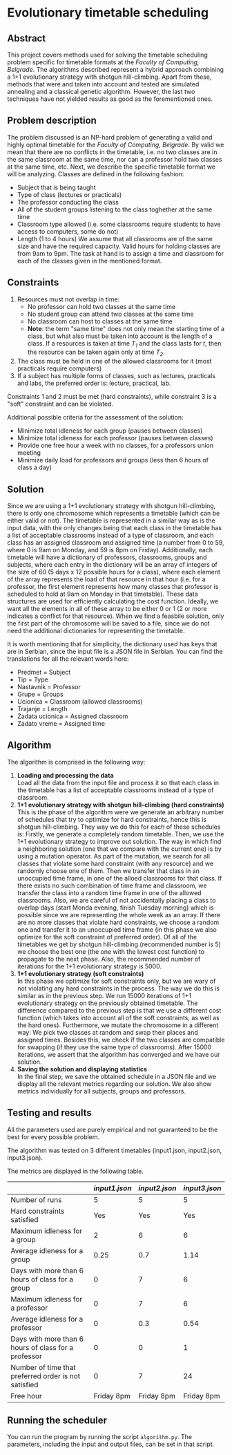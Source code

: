 # Evolutionary timetable scheduling

## Abstract

This project covers methods used for solving the timetable scheduling problem specific for timetable formats at the *Faculty of Computing, Belgrade*. The algorithms described represent a hybrid approach combining a 1+1 evolutionary strategy with shotgun hill-climbing. Apart from these, methods that were and taken into account and tested are simulated annealing and a classical genetic algorithm. However, the last two techniques have not yielded results as good as the forementioned ones.

## Problem description

The problem discussed is an NP-hard problem of generating a valid and highly optimal timetable for the *Faculty of Computing, Belgrade*. By valid we mean that there are no conflicts in the timetable, i.e. no two classes are in the same classroom at the same time, nor can a professor hold two classes at the same time, etc. 
Next, we describe the specific timetable format we will be analyzing. Classes are defined in the following fashion:
- Subject that is being taught
- Type of class (lectures or practicals)
- The professor conducting the class
- All of the student groups listening to the class toghether at the same time
- Classroom type allowed (i.e. some classrooms require students to have access to computers, some do not)
- Length (1 to 4 hours)
We assume that all classrooms are of the same size and have the required capacity. Valid hours for holding classes are from 9am to 9pm. The task at hand is to assign a time and classroom for each of the classes given in the mentioned format.

## Constraints

1. Resources must not overlap in time:
   - No professor can hold two classes at the same time
   - No student group can attend two classes at the same time
   - No classroom can host to classes at the same time
   - **Note**: the term "same time" does not only mean the starting time of a class, but what also must be taken into account is the length of a class. If a resources is taken at time *T<sub>1</sub>* and the class lasts for *t*, then the resource can be taken again only at time *T<sub>2</sub>*.
2. The class must be held in one of the allowed classrooms for it (most practicals require computers)
3. If a subject has multiple forms of classes, such as lectures, practicals and labs, the preferred order is: lecture, practical, lab.

Constraints 1 and 2 must be met (hard constraints), while constraint 3 is a "soft" constraint and can be violated.

Additional possible criteria for the assessment of the solution:
- Minimize total idleness for each group (pauses between classes)
- Minimize total idleness for each professor (pauses between classes)
- Provide one free hour a week with no classes, for a professors union meeting
- Minimize daily load for professors and groups (less than 6 hours of class a day)

## Solution

Since we are using a 1+1 evolutionary strategy with shotgun hill-climbing, there is only one chromosome which represents a timetable (which can be either valid or not). The timetable is represented in a similar way as is the input data, with the only changes being that each class in the timetable has a list of acceptable classrooms instead of a type of classroom, and each class has an assigned classroom and assigned time (a number from 0 to 59, where 0 is 9am on Monday, and 59 is 8pm on Friday). Additionally, each timetable will have a dictionary of professors, classrooms, groups and subjects, where each entry in the dictionary will be an array of integers of the size of 60 (5 days x 12 possible hours for a class), where each element of the array represents the load of that resource in that hour (i.e. for a professor, the first element represents how many classes that professor is scheduled to hold at 9am on Monday in that timetable). These data structures are used for efficiently calculating the cost function. Ideally, we want all the elements in all of these array to be either 0 or 1 (2 or more indicates a conflict for that resource). When we find a feasbile solution, only the first part of the chromosome will be saved to a file, since we do not need the additional dictionaries for representing the timetable.

It is worth mentioning that for simplicity, the dictionary used has keys that are in Serbian, since the input file is a JSON file in Serbian. You can find the translations for all the relevant words here:
- Predmet = Subject
- Tip = Type
- Nastavnik = Professor
- Grupe = Groups
- Ucionica = Classroom (allowed classrooms)
- Trajanje = Length
- Zadata ucionica = Assigned classroom
- Zadato vreme = Assigned time

## Algorithm

The algorithm is comprised in the following way:

1. **Loading and processing the data**  
   Load all the data from the input file and process it so that each class in the timetable has a list of acceptable classrooms instead    of a type of classroom.
2. **1+1 evolutionary strategy with shotgun hill-climbing (hard constraints)**  
   This is the phase of the algorithm were we generate an arbitrary number of schedules that try to optimize for hard constraints, hence this is shotgun hill-climbing. They way we do this for each of these schedules is: Firstly, we generate a completely random timetable. Then, we use the 1+1 evolutionary strategy to improve out solution. The way in which find a neighboring solution (one that we compare with the current one) is by using a mutation operator. As part of the mutation, we search for all classes that violate some hard constraint (with any resource) and we randomly choose one of them. Then we transfer that class in an unoccupied time frame, in one of the alloed classrooms for that class. If there exists no such combination of time frame and classroom, we transfer the class into a random time frame in one of the allowed classrooms. Also, we are careful of not accidentally placing a class to overlap days (start Monda evening, finish Tuesday morning) which is possible since we are representing the whole week as an array. If there are no more classes that violate hard constraints, we choose a random one and transfer it to an unoccupied time frame (in this phase we also optimize for the soft constraint of preferred order). Of all of the timetables we get by shotgun hill-climbing (recommended number is 5) we choose the best one (the one with the lowest cost function) to propagate to the next phase. Also, the recommended number of iterations for the 1+1 evolutionary strategy is 5000.
3. **1+1 evolutionary strategy (soft constraints)**  
   In this phase we optimize for soft constraints only, but we are wary of not violating any hard constraints in the process. The way we do this is similar as in the previous step. We run 15000 iterations of 1+1 evolutionary strategy on the previously obtained timetable. The difference compared to the previous step is that we use a different cost function (which takes into account all of the soft constraints, as well as the hard ones). Furthermore, we mutate the chromosome in a different way: We pick two classes at random and swap their places and assigned times. Besides this, we check if the two classes are compatible for swapping (if they use the same type of classrooms). After 15000 iterations, we assert that the algorithm has converged and we have our solution.
4. **Saving the solution and displaying statistics**  
   In the final step, we save the obtained schedule in a JSON file and we display all the relevant metrics regarding our solution. We also show metrics individually for all subjects, groups and professors.
   
## Testing and results

All the parameters used are purely empirical and not guaranteed to be the best for every possible problem.

The algorithm was tested on 3 different timetables (input1.json, input2.json, input3.json).

The metrics are displayed in the following table.

| | *input1.json* | *input2.json* | *input3.json* |
| --- | --- | --- | --- |
| Number of runs | 5 | 5 | 5 |
| Hard constraints satisfied | Yes | Yes | Yes |
| Maximum idleness for a group | 2 | 6 | 6 |
| Average idleness for a group | 0.25 | 0.7 | 1.14 |
| Days with more than 6 hours of class for a group | 0 | 7 | 6 |
| Maximum idleness for a professor | 0 | 7 | 6 |
| Average idleness for a professor | 0 | 0.3 | 0.54 |
| Days with more than 6 hours of class for a professor | 0 | 0 | 1 |
| Number of time that preferred order is not satisfied | 0 | 7 | 24 |
| Free hour | Friday 8pm | Friday 8pm | Friday 8pm |

## Running the scheduler

You can run the program by running the script `algorithm.py`. The parameters, including the input and output files, can be set in that script.
